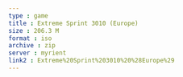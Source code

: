```yaml
---
type : game
title : Extreme Sprint 3010 (Europe)
size : 206.3 M
format : iso
archive : zip
server : myrient
link2 : Extreme%20Sprint%203010%20%28Europe%29
---
```

